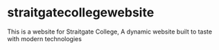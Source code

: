 # straitgatecollegewebsite
 This is a website for Straitgate College, A dynamic website built to taste with modern technologies
